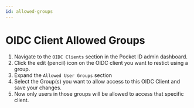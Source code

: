 ```yaml
---
id: allowed-groups
---
```


# OIDC Client Allowed Groups

1. Navigate to the `OIDC Clients` section in the Pocket ID admin dashboard.
2. Click the edit (pencil) icon on the OIDC client you want to restict using a group.
3. Expand the `Allowed User Groups` section
4. Select the Group(s) you want to allow access to this OIDC Client and save your changes.
5. Now only users in those groups will be allowed to access that specific client.